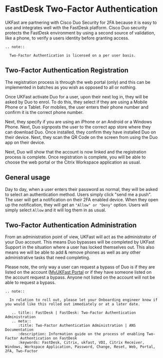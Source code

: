 # FastDesk Two-Factor Authentication

UKFast are partnering with Cisco Duo Security for 2FA because it is easy to use and integrates well with the FastDesk platform. Cisco Duo security protects the FastDesk environment by using a second source of validation, like a phone, to verify a users identity before granting access.

```eval_rst
.. note::

  Two-Factor Authentication is licensed on a per user basis.

```

## Two-Factor Authentication Registration

The registration process is through the web portal (only) and this can be implemented in batches as you wish as opposed to all or nothing.

Once UKFast activate Duo for a user, upon their next log in, they will be asked by Duo to enrol.  To do this, they select if they are using a Mobile Phone or a Tablet. For mobiles, the user enters their phone number and confirm it is the correct phone number.

Next, they specify if you are using an iPhone or an Android or a Windows Phone. Next, Duo signposts the user to the correct app store where they can download Duo. Once installed, they confirm they have installed Duo on their device. Next, they scan the QR Code on the screen from using the Duo app on their device.

Next, Duo will show that the account is now linked and the registration process is complete. Once registration is complete, you will be able to choose the web portal or the Citrix Workspace application as usual.

## General usage

Day to day, when a user enters their password as normal, they will be asked to select an authentication method. Users simply click "send me a push". The user will get a notification on their 2FA enabled device. When they open up the notification, they will get an `"Allow" or "Deny"` option. Users will simply select `Allow` and it will log them in as usual.


## Two-Factor Authentication Administration

From an administration point of view, UKFast will act as the administrator of your Duo account. This means Duo bypasses will be completed by UKFast Support in the situation where a user has locked themselves out. This also means we will be able to add & remove phones as well as any other administrative tasks that need completing.

Please note, the only way a user can request a bypass of Duo is if they are listed on the account ([MyUKFast Portal](https://portal.ans.co.uk/login) or if they have someone listed on the account request a bypass. Anyone not listed on the account will not be able to request a bypass.

```eval_rst
.. note::

  In relation to roll out, please let your Onboarding engineer know if you would like this rolled out immediately or at a later date.

```

```eval_rst
   .. title:: FastDesk | FastDesk: Two-Factor Authentication Administration
   .. meta::
      :title: Two-Factor Authentication Administration | ANS Documentation
      :description: Information guide on the process of enabling Two-Factor Authentication on FastDesk
      :keywords: FastDesk, Citrix, ukfast, VDI, Citrix Receiver, Windows, Workspace Application, Password, Change, Reset, Web, Portal, 2FA, Two-Factor
```
